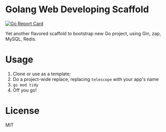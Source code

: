 # Golang Web Developing Scaffold

[![Go Report Card](https://goreportcard.com/badge/github.com/nanmu42/go-web-scaffold)](https://goreportcard.com/report/github.com/nanmu42/go-web-scaffold)

Yet another flavored scaffold to bootstrap new Go project, using Gin, zap, MySQL, Redis.

# Usage

1. Clone or use as a template;
1. Do a project-wide replace, replacing `telescope` with your app's name
1. `go mod tidy`
1. Off you go!

# License

MIT
